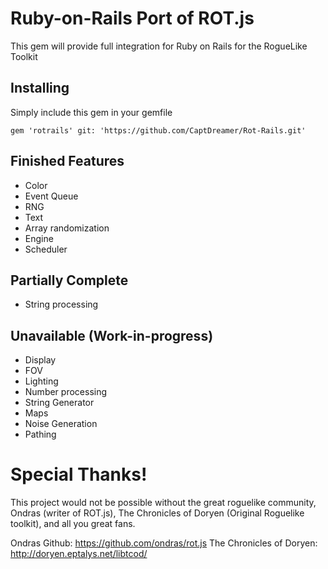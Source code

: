 # Ruby-on-Rails Port of ROT.js

This gem will provide full integration for Ruby on Rails for the RogueLike Toolkit

## Installing

Simply include this gem in your gemfile

    gem 'rotrails' git: 'https://github.com/CaptDreamer/Rot-Rails.git'

## Finished Features

* Color
* Event Queue
* RNG
* Text
* Array randomization
* Engine
* Scheduler

## Partially Complete

* String processing

## Unavailable (Work-in-progress)

* Display
* FOV
* Lighting
* Number processing
* String Generator
* Maps
* Noise Generation
* Pathing

# Special Thanks!

This project would not be possible without the great roguelike community, Ondras (writer of ROT.js), The Chronicles of Doryen (Original Roguelike toolkit), and all you great fans.

Ondras Github: https://github.com/ondras/rot.js
The Chronicles of Doryen: http://doryen.eptalys.net/libtcod/